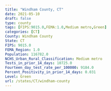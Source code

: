 ```yaml
---
title: "Windham County, CT"
date: 2021-05-10
draft: false
type: county
tags: [FIPS:9015.0,FEMA:1.0,Medium metro,Green]
categories: [CT]
County: Windham County
State: CT
FIPS: 9015.0
FEMA_Region: 1.0
Population: 116782.0
NCHS_Urban_Rural_Classification: Medium metro
Tests_in_prior_14_days: 10725.0
Fourteen_day_test_rate_per_100000: 9184.0
Percent_Positivity_in_prior_14_days: 0.031
Level: Green
url: /states/CT/windham-county
---
```



